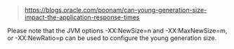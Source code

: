 
> https://blogs.oracle.com/poonam/can-young-generation-size-impact-the-application-response-times


Please note that the JVM options -XX:NewSize=n and -XX:MaxNewSize=m, or -XX:NewRatio=p can be used to configure the young generation size.
